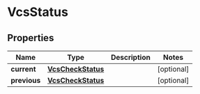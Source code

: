 
# VcsStatus

## Properties
Name | Type | Description | Notes
------------ | ------------- | ------------- | -------------
**current** | [**VcsCheckStatus**](VcsCheckStatus.md) |  |  [optional]
**previous** | [**VcsCheckStatus**](VcsCheckStatus.md) |  |  [optional]



